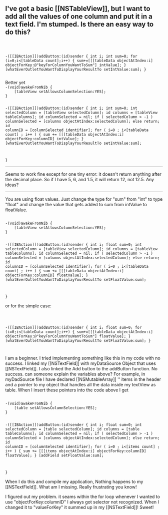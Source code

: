 I've got a basic [[NSTableView]], but I want to add all the values of one column and put it in a text field. I'm stumped. Is there an easy way to do this?
----
<code>

-([[IBAction]])addButton:(id)sender {
    int i;
    int sum=0; 
    for (i=0;i<[tableData count];i++) {
        sum+=[[[tableData objectAtIndex:i] objectForKey:@"keyForColumnYouWantToSum"] intValue];
    }
    [whatEverOutletYouWantToDisplayYourResultTo setIntValue:sum];
}

</code>
Better yet

<code>
-(void)awakeFromNib {
    [tableView setAllowsColumnSelection:YES];
}


-([[IBAction]])addButton:(id)sender {
    int i;
    int sum=0; 
    int selectedColumn = [tableView selectedColumn];
    id columns = [tableView tableColumns];
    id columnSelected = nil;
    if ( selectedColumn > -1 ) columnSelected = [columns objectAtIndex:selectedColumn];
    else return;
    id columnID = [columnSelected identifier];
    for ( i=0 ; i<[tableData count] ; i++ ) {
        sum += [[[tableData objectAtIndex:i] objectForKey:columnID] intValue];
    }
    [whatEverOutletYouWantToDisplayYourResultTo setIntValue:sum];

}
</code>

----

Seems to work fine except for one tiny error: it doesn't return anything after the decimal place. So if I have 5, 6, and 1.5, it will return 12, not 12.5. Any ideas?

----
You are using float values. Just change the type for "sum" from "int" to type "float" and change the value that gets added to sum from intValue to floatValue.

<code>
-(void)awakeFromNib {
    [tableView setAllowsColumnSelection:YES];
}


-([[IBAction]])addButton:(id)sender {
    int i;
    float sum=0; 
    int selectedColumn = [tableView selectedColumn];
    id columns = [tableView tableColumns];
    id columnSelected = nil;
    if ( selectedColumn > -1 ) columnSelected = [columns objectAtIndex:selectedColumn];
    else return;
    id columnID = [columnSelected identifier];
    for ( i=0 ; i<[tableData count] ; i++ ) {
        sum += [[[tableData objectAtIndex:i] objectForKey:columnID] floatValue];
    }
    [whatEverOutletYouWantToDisplayYourResultTo setFloatValue:sum];

}
</code>

or for the simple case:

<code>

-([[IBAction]])addButton:(id)sender {
    int i;
    float sum=0; 
    for (i=0;i<[tableData count];i++) {
        sum+=[[[tableData objectAtIndex:i] objectForKey:@"keyForColumnYouWantToSum"] floatValue];
    }
    [whatEverOutletYouWantToDisplayYourResultTo setFloatValue:sum];
}

</code>

I am a beginner. I tried implementing something like this in my code with no success. I linked my [[NSTextField]] with myDataSource Object that uses [[NSTextField]]. I also linked the Add button to the addButton function. No success. can someone explain the variables above? For example, in myDadSource file I have declared [[NSMutableArray]] '' items in the header and a pointer to my object that handles all the data inside my textView as  table. When I insert these pointers into the code above I get

<code>
-(void)awakeFromNib {
    [table setAllowsColumnSelection:YES];
}


-([[IBAction]])addButton:(id)sender {
    int i;
    float sum=0; 
    int selectedColumn = [table selectedColumn];
    id columns = [table tableColumns];
    id columnSelected = nil;
    if ( selectedColumn > -1 ) columnSelected = [columns objectAtIndex:selectedColumn];
    else return;
    id columnID = [columnSelected identifier];
    for ( i=0 ; i<[items count] ; i++ ) {
        sum += [[[items objectAtIndex:i] objectForKey:columnID] floatValue];
    }
    [addField setFloatValue:sum];

}
</code>

When I do this and compile my application, Nothing happens to my [[NSTextField]]. What am I missing. Really frustrating you know!

I figured out my problem. it seams within the for loop whenever I wanted to use "objectForKey:columnID" I always got selector not recognized. When I changed it to "valueForKey" it summed up in my [[NSTextField]]! Sweet!